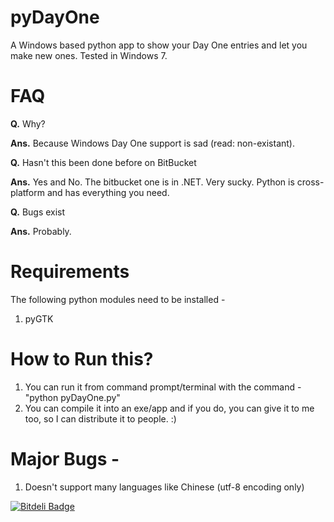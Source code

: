 pyDayOne
========

A Windows based python app to show your Day One entries and let you make new ones. Tested in Windows 7.


FAQ
===

**Q.** Why?

**Ans.** Because Windows Day One support is sad (read: non-existant).

**Q.** Hasn't this been done before on BitBucket

**Ans.** Yes and No. The bitbucket one is in .NET. Very sucky. Python is cross-platform and has everything you need.

**Q.** Bugs exist

**Ans.** Probably.


Requirements
============

The following python modules need to be installed - 
1. pyGTK


How to Run this?
================

1. You can run it from command prompt/terminal with the command - "python pyDayOne.py"
2. You can compile it into an exe/app and if you do, you can give it to me too, so I can distribute it to people. :)


Major Bugs - 
============

1. Doesn't support many languages like Chinese (utf-8 encoding only)


[![Bitdeli Badge](https://d2weczhvl823v0.cloudfront.net/nitinthewiz/pydayone/trend.png)](https://bitdeli.com/free "Bitdeli Badge")

